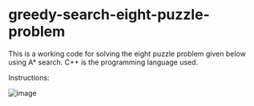 # greedy-search-eight-puzzle-problem

This is a working code for solving the eight puzzle problem given below using A* search. C++ is the programming language used.

Instructions:

![image](https://user-images.githubusercontent.com/69174836/151368349-fbb1877d-a3df-4ef9-8cb7-c7df3f3fc732.png)

